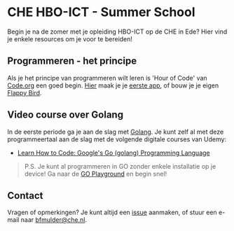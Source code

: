 # CHE HBO-ICT - Summer School

Begin je na de zomer met je opleiding HBO-ICT op de CHE in Ede? Hier vind je enkele resources om je voor te bereiden!

## Programmeren - het principe

Als je het principe van programmeren wilt leren is 'Hour of Code' van [Code.org](https://code.org/) een goed begin. [Hier](https://code.org/hourofcode/overview) maak je je [eerste app](https://studio.code.org/s/applab-intro/reset), of bouw je je eigen [Flappy Bird](http://studio.code.org/s/flappy/reset).

## Video course over Golang

In de eerste periode ga je aan de slag met [Golang](https://golang.org/). Je kunt zelf al met deze programmeertaal aan de slag met de volgende digitale courses van Udemy:

- [Learn How to Code: Google's Go (golang) Programming Language](https://www.udemy.com/learn-how-to-code/learn/lecture/11922082#overview)

> P.S. Je kunt al programmeren in GO zonder enkele installatie op je device! Ga naar de [GO Playground](https://play.golang.org/) en begin snel!

## Contact

Vragen of opmerkingen? Je kunt altijd een [issue](https://github.com/che-ict/summer-school/issues) aanmaken, of stuur een e-mail naar bfmulder@che.nl.
